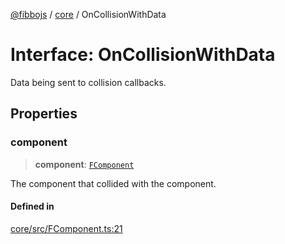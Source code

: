 [@fibbojs](/api/index) / [core](/api/core) / OnCollisionWithData

# Interface: OnCollisionWithData

Data being sent to collision callbacks.

## Properties

### component

> **component**: [`FComponent`](../classes/FComponent.md)

The component that collided with the component.

#### Defined in

[core/src/FComponent.ts:21](https://github.com/fibbojs/fibbo/blob/65626b456ab47d7e61b23a8dd1be9f399238b0f1/packages/core/src/FComponent.ts#L21)
